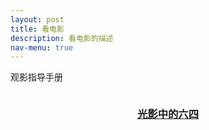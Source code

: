 ```yaml
---
layout: post
title: 看电影
description: 看电影的描述
nav-menu: true
---
```


观影指导手册

<!-- Main -->
<div id="main">
    <!-- One -->
    <section id="one" class="tiles">
        <article>
            <span class="image">
                <img src="" alt="" />
            </span>
            <header class="major">
                <h3>
                    <a href="/fqz.html#ID9" class="link">光影中的六四</a>
                </h3>
                <p></p>
            </header>
        </article>
    </section>
</div>